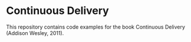 Continuous Delivery
===================

This repository contains code examples for the book Continuous Delivery (Addison Wesley, 2011).
